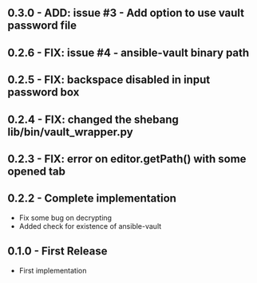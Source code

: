 ## 0.3.0 - ADD: issue #3 - Add option to use vault password file

## 0.2.6 - FIX: issue #4 - ansible-vault binary path

## 0.2.5 - FIX: backspace disabled in input password box

## 0.2.4 - FIX: changed the shebang lib/bin/vault_wrapper.py

## 0.2.3 - FIX: error on editor.getPath() with some opened tab

## 0.2.2 - Complete implementation
* Fix some bug on decrypting
* Added check for existence of ansible-vault

## 0.1.0 - First Release
* First implementation
